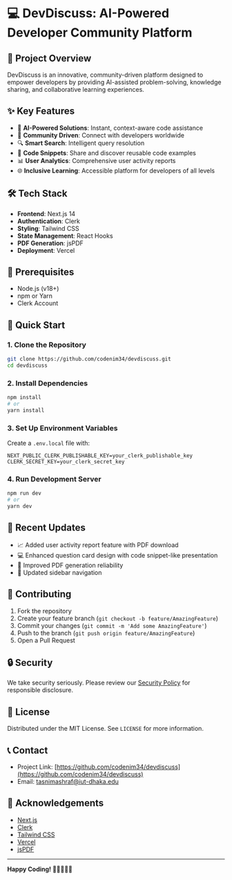 # 💻 DevDiscuss: AI-Powered Developer Community Platform



## 🚀 Project Overview

DevDiscuss is an innovative, community-driven platform designed to empower developers by providing AI-assisted problem-solving, knowledge sharing, and collaborative learning experiences.

## ✨ Key Features

- 🤖 **AI-Powered Solutions**: Instant, context-aware code assistance
- 💬 **Community Driven**: Connect with developers worldwide
- 🔍 **Smart Search**: Intelligent query resolution
- 📝 **Code Snippets**: Share and discover reusable code examples
- 📊 **User Analytics**: Comprehensive user activity reports
- 🌐 **Inclusive Learning**: Accessible platform for developers of all levels

## 🛠 Tech Stack

- **Frontend**: Next.js 14
- **Authentication**: Clerk
- **Styling**: Tailwind CSS
- **State Management**: React Hooks
- **PDF Generation**: jsPDF
- **Deployment**: Vercel

## 🔧 Prerequisites

- Node.js (v18+)
- npm or Yarn
- Clerk Account

## 🚀 Quick Start

### 1. Clone the Repository
```bash
git clone https://github.com/codenim34/devdiscuss.git
cd devdiscuss
```

### 2. Install Dependencies
```bash
npm install
# or
yarn install
```

### 3. Set Up Environment Variables
Create a `.env.local` file with:
```
NEXT_PUBLIC_CLERK_PUBLISHABLE_KEY=your_clerk_publishable_key
CLERK_SECRET_KEY=your_clerk_secret_key
```

### 4. Run Development Server
```bash
npm run dev
# or
yarn dev
```

## 🌟 Recent Updates

- 📈 Added user activity report feature with PDF download
- 💻 Enhanced question card design with code snippet-like presentation
- 🔧 Improved PDF generation reliability
- 🎨 Updated sidebar navigation

## 🌟 Contributing

1. Fork the repository
2. Create your feature branch (`git checkout -b feature/AmazingFeature`)
3. Commit your changes (`git commit -m 'Add some AmazingFeature'`)
4. Push to the branch (`git push origin feature/AmazingFeature`)
5. Open a Pull Request

## 🔒 Security

We take security seriously. Please review our [Security Policy](SECURITY.md) for responsible disclosure.

## 📄 License

Distributed under the MIT License. See `LICENSE` for more information.

## 📞 Contact

- Project Link: [https://github.com/codenim34/devdiscuss](https://github.com/codenim34/devdiscuss)
- Email: tasnimashraf@iut-dhaka.edu

## 🙏 Acknowledgements

- [Next.js](https://nextjs.org/)
- [Clerk](https://clerk.dev/)
- [Tailwind CSS](https://tailwindcss.com/)
- [Vercel](https://vercel.com/)
- [jsPDF](https://github.com/MrRio/jsPDF)

---

**Happy Coding! 🚀👩‍💻👨‍💻**
